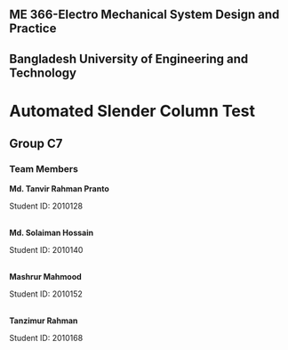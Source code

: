 ## ME 366-Electro Mechanical System Design and Practice

## Bangladesh University of Engineering and Technology

# Automated Slender Column Test

## Group C7

### Team Members

**Md. Tanvir Rahman Pranto**

Student ID: 2010128
<br/><br/>

**Md. Solaiman Hossain**

Student ID: 2010140
<br/><br/>

**Mashrur Mahmood**

Student ID: 2010152
<br/><br/>

**Tanzimur Rahman**

Student ID: 2010168
